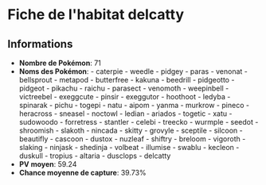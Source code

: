 # Fiche de l'habitat delcatty

## Informations
- **Nombre de Pokémon**: 71
- **Noms des Pokémon**: 
        - caterpie
        - weedle
        - pidgey
        - paras
        - venonat
        - bellsprout
        - metapod
        - butterfree
        - kakuna
        - beedrill
        - pidgeotto
        - pidgeot
        - pikachu
        - raichu
        - parasect
        - venomoth
        - weepinbell
        - victreebel
        - exeggcute
        - pinsir
        - exeggutor
        - hoothoot
        - ledyba
        - spinarak
        - pichu
        - togepi
        - natu
        - aipom
        - yanma
        - murkrow
        - pineco
        - heracross
        - sneasel
        - noctowl
        - ledian
        - ariados
        - togetic
        - xatu
        - sudowoodo
        - forretress
        - stantler
        - celebi
        - treecko
        - wurmple
        - seedot
        - shroomish
        - slakoth
        - nincada
        - skitty
        - grovyle
        - sceptile
        - silcoon
        - beautifly
        - cascoon
        - dustox
        - nuzleaf
        - shiftry
        - breloom
        - vigoroth
        - slaking
        - ninjask
        - shedinja
        - volbeat
        - illumise
        - swablu
        - kecleon
        - duskull
        - tropius
        - altaria
        - dusclops
        - delcatty
- **PV moyen**: 59.24
- **Chance moyenne de capture**: 39.73%
